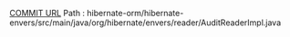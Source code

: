 [COMMIT URL](https://github.com/hibernate/hibernate-orm/commit/dd55a99b00c447e53fe97bdbc423f3e6d7d59557)
Path : hibernate-orm/hibernate-envers/src/main/java/org/hibernate/envers/reader/AuditReaderImpl.java